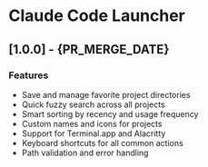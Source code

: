 # Claude Code Launcher

## [1.0.0] - {PR_MERGE_DATE}

### Features
- Save and manage favorite project directories
- Quick fuzzy search across all projects
- Smart sorting by recency and usage frequency
- Custom names and icons for projects
- Support for Terminal.app and Alacritty
- Keyboard shortcuts for all common actions
- Path validation and error handling